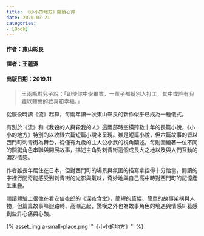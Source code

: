 ```yaml
---
title: 《小小的地方》閱讀心得
date: 2020-03-21
categories:
- [Book]
---
```


#### 作者：東山彰良
#### 譯者：王蘊潔
#### 出版日期：2019.11

> 王兩瓶對兒子說：「即使你中學畢業，一輩子都幫別人打工，其中或許有我難以體會的歡喜和幸福。」

從服役時讀《流》起算，每兩年讀一次東山彰良的新作似乎已成為一種儀式。
<!-- more -->
有別於《流》和《我殺的人與殺我的人》這兩部時空橫跨數十年的長篇小說，《小小的地方》特別的以收錄六篇短篇小說來呈現。雖是短篇小說，但六篇故事的皆以西門町刺青街為舞台，從僅有九歲的主人公小武的視角闡述，每則圍繞著一位不同的關鍵角色串聯與開展故事，描述主角對刺青街這個成長大之地以及與人們互動的濃烈情感。

作者雖長年居住在日本，但對西門町的場景與氛圍的描寫拿捏得十分恰當，閱讀的字裡行間奇能感受到刺青街的光影與氣味，奇妙地與自己高中時對西門町的記憶產生重疊。

閱讀體驗上很像在看安倍夜郎的《深夜食堂》，簡短的篇幅、簡單的故事架構與人物，但篇篇故事峰迴路轉、高潮迭起，驚嘆之外也為故事角色的境遇與情感糾葛感到些許心痛與心酸。

{% asset_img a-small-place.png '"《小小的地方》"' %}

